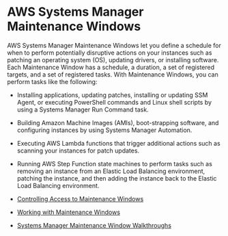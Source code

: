 # AWS Systems Manager Maintenance Windows<a name="systems-manager-maintenance"></a>

AWS Systems Manager Maintenance Windows let you define a schedule for when to perform potentially disruptive actions on your instances such as patching an operating system \(OS\), updating drivers, or installing software\. Each Maintenance Window has a schedule, a duration, a set of registered targets, and a set of registered tasks\. With Maintenance Windows, you can perform tasks like the following:

+ Installing applications, updating patches, installing or updating SSM Agent, or executing PowerShell commands and Linux shell scripts by using a Systems Manager Run Command task\.

+ Building Amazon Machine Images \(AMIs\), boot\-strapping software, and configuring instances by using Systems Manager Automation\.

+ Executing AWS Lambda functions that trigger additional actions such as scanning your instances for patch updates\.

+ Running AWS Step Function state machines to perform tasks such as removing an instance from an Elastic Load Balancing environment, patching the instance, and then adding the instance back to the Elastic Load Balancing environment\.


+ [Controlling Access to Maintenance Windows](sysman-maintenance-permissions.md)
+ [Working with Maintenance Windows](sysman-maintenance-working.md)
+ [Systems Manager Maintenance Window Walkthroughs](sysman-maintenance-walk.md)